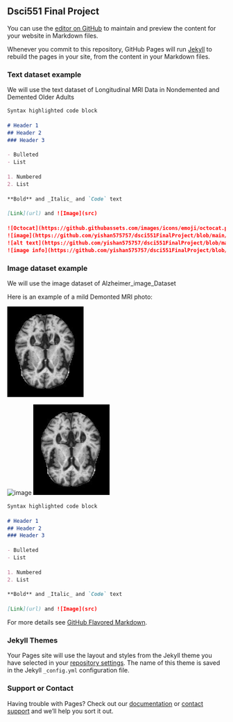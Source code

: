 ## Dsci551 Final Project 

You can use the [editor on GitHub](https://github.com/yishan575757/dsci551FinalProject/edit/gh-pages/index.md) to maintain and preview the content for your website in Markdown files.

Whenever you commit to this repository, GitHub Pages will run [Jekyll](https://jekyllrb.com/) to rebuild the pages in your site, from the content in your Markdown files.

### Text dataset example

We will use the text dataset of Longitudinal MRI Data in Nondemented and Demented Older Adults


```markdown
Syntax highlighted code block

# Header 1
## Header 2
### Header 3

- Bulleted
- List

1. Numbered
2. List

**Bold** and _Italic_ and `Code` text

[Link](url) and ![Image](src)

![Octocat](https://github.githubassets.com/images/icons/emoji/octocat.png)
![image](https://github.com/yishan575757/dsci551FinalProject/blob/main/Alzheimer_image_Dataset/all_image/mildDem134.jpg)
![alt text](https://github.com/yishan575757/dsci551FinalProject/blob/main/Alzheimer_image_Dataset/all_image/mildDem134.jpg)
![image info](https://github.com/yishan575757/dsci551FinalProject/blob/main/Alzheimer_image_Dataset/all_image/mildDem134.jpg)

```
### Image dataset example

We will use the image dataset of Alzheimer_image_Dataset

Here is an example of a mild Demonted MRI photo: 

![try1](/Alzheimer_image_Dataset/all_image/mildDem134.jpg)

![image](../Alzheimer_image_Dataset/all_image/mildDem134.jpg)
<img src="https://github.com/yishan575757/dsci551FinalProject/blob/main/Alzheimer_image_Dataset/all_image/mildDem134.jpg">


```markdown
Syntax highlighted code block

# Header 1
## Header 2
### Header 3

- Bulleted
- List

1. Numbered
2. List

**Bold** and _Italic_ and `Code` text

[Link](url) and ![Image](src)
```
For more details see [GitHub Flavored Markdown](https://guides.github.com/features/mastering-markdown/).

### Jekyll Themes

Your Pages site will use the layout and styles from the Jekyll theme you have selected in your [repository settings](https://github.com/yishan575757/dsci551FinalProject/settings/pages). The name of this theme is saved in the Jekyll `_config.yml` configuration file.

### Support or Contact

Having trouble with Pages? Check out our [documentation](https://docs.github.com/categories/github-pages-basics/) or [contact support](https://support.github.com/contact) and we’ll help you sort it out.
